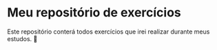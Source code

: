# Meu repositório de exercícios

Este repositório conterá todos exercícios que irei realizar durante meus estudos. :rocket:
